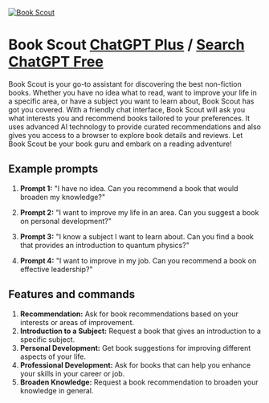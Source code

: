 
[![Book Scout](https://files.oaiusercontent.com/file-5stKtTumkzOIcKLQgS0rIs09?se=2123-10-18T10%3A15%3A18Z&sp=r&sv=2021-08-06&sr=b&rscc=max-age%3D31536000%2C%20immutable&rscd=attachment%3B%20filename%3Dmoritzfelipe_Librarian_in_the_style_of_a_Pixar_3d_animation_cha_206d6b88-3c8c-4eb9-b5ea-0f2fc38a399e.png&sig=VuvPQjNAljClG8uCcql6/2WagFx1jvOAIgGhOJPtgqg%3D)](https://chat.openai.com/g/g-lm15ZcqSD-book-scout)

# Book Scout [ChatGPT Plus](https://chat.openai.com/g/g-lm15ZcqSD-book-scout) / [Search ChatGPT Free](https://gptcall.net/index.html#/?search=Book%20Scout)

Book Scout is your go-to assistant for discovering the best non-fiction books. Whether you have no idea what to read, want to improve your life in a specific area, or have a subject you want to learn about, Book Scout has got you covered. With a friendly chat interface, Book Scout will ask you what interests you and recommend books tailored to your preferences. It uses advanced AI technology to provide curated recommendations and also gives you access to a browser to explore book details and reviews. Let Book Scout be your book guru and embark on a reading adventure!

## Example prompts

1. **Prompt 1:** "I have no idea. Can you recommend a book that would broaden my knowledge?"

2. **Prompt 2:** "I want to improve my life in an area. Can you suggest a book on personal development?"

3. **Prompt 3:** "I know a subject I want to learn about. Can you find a book that provides an introduction to quantum physics?"

4. **Prompt 4:** "I want to improve in my job. Can you recommend a book on effective leadership?"

## Features and commands

1. **Recommendation:** Ask for book recommendations based on your interests or areas of improvement.
2. **Introduction to a Subject:** Request a book that gives an introduction to a specific subject.
3. **Personal Development:** Get book suggestions for improving different aspects of your life.
4. **Professional Development:** Ask for books that can help you enhance your skills in your career or job.
5. **Broaden Knowledge:** Request a book recommendation to broaden your knowledge in general.


